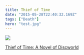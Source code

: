 ```yaml
---
title: Thief of Time
date: "2015-05-28T22:40:32.169Z"
tags: ["Death"]
hero: "test.jpg"
---
```


<a target="_blank"  href="https://www.amazon.com/gp/product/0062307398/ref=as_li_tl?ie=UTF8&camp=1789&creative=9325&creativeASIN=0062307398&linkCode=as2&tag=onionblosso01-20&linkId=38513994cd2927293e8c18d54d726f5e"><img border="0" src="//ws-na.amazon-adsystem.com/widgets/q?_encoding=UTF8&MarketPlace=US&ASIN=0062307398&ServiceVersion=20070822&ID=AsinImage&WS=1&Format=_SL250_&tag=onionblosso01-20" ></a><img src="//ir-na.amazon-adsystem.com/e/ir?t=onionblosso01-20&l=am2&o=1&a=0062307398" width="1" height="1" border="0" alt="" style="border:none !important; margin:0px !important;" />

<a target="_blank" href="https://www.amazon.com/gp/product/0062307398/ref=as_li_tl?ie=UTF8&camp=1789&creative=9325&creativeASIN=0062307398&linkCode=as2&tag=onionblosso01-20&linkId=cd9ff61a7e0beb9e51a1a1afe40a08d5">Thief of Time: A Novel of Discworld</a><img src="//ir-na.amazon-adsystem.com/e/ir?t=onionblosso01-20&l=am2&o=1&a=0062307398" width="1" height="1" border="0" alt="" style="border:none !important; margin:0px !important;" />